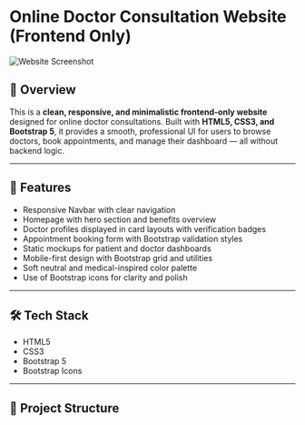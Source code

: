 # Online Doctor Consultation Website (Frontend Only)

![Website Screenshot](img/screenshot.png)  <!-- Add a screenshot if possible -->

## 🚀 Overview

This is a **clean, responsive, and minimalistic frontend-only website** designed for online doctor consultations. Built with **HTML5, CSS3, and Bootstrap 5**, it provides a smooth, professional UI for users to browse doctors, book appointments, and manage their dashboard — all without backend logic.

---

## 🎯 Features

- Responsive Navbar with clear navigation  
- Homepage with hero section and benefits overview  
- Doctor profiles displayed in card layouts with verification badges  
- Appointment booking form with Bootstrap validation styles  
- Static mockups for patient and doctor dashboards  
- Mobile-first design with Bootstrap grid and utilities  
- Soft neutral and medical-inspired color palette  
- Use of Bootstrap icons for clarity and polish

---

## 🛠️ Tech Stack

- HTML5  
- CSS3  
- Bootstrap 5  
- Bootstrap Icons  

---

## 📂 Project Structure

